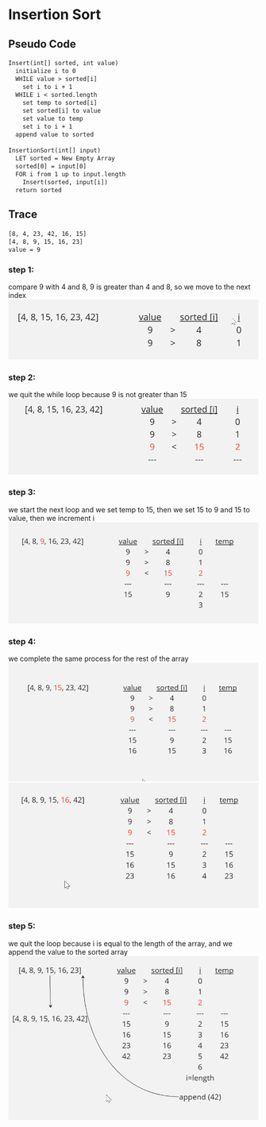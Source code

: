# Insertion Sort
## Pseudo Code
```
Insert(int[] sorted, int value)
  initialize i to 0
  WHILE value > sorted[i]
    set i to i + 1
  WHILE i < sorted.length
    set temp to sorted[i]
    set sorted[i] to value
    set value to temp
    set i to i + 1
  append value to sorted

InsertionSort(int[] input)
  LET sorted = New Empty Array
  sorted[0] = input[0]
  FOR i from 1 up to input.length
    Insert(sorted, input[i])
  return sorted
```
## Trace
```
[8, 4, 23, 42, 16, 15]
[4, 8, 9, 15, 16, 23]
value = 9
```

### step 1:
compare 9 with 4 and 8, 9 is greater than 4 and 8, so we move to the next index
![sort](./imgs/2.png)
### step 2:
we quit the while loop because 9 is not greater than 15
![sort](./imgs/3.png)
### step 3:
we start the next loop and we set temp to 15, then we set 15 to 9 and 15 to value, then we increment i
![sort](./imgs/4.png)
### step 4:
we complete the same process for the rest of the array
![sort](./imgs/5.png)
![sort](./imgs/6.png)
### step 5:
we quit the loop because i is equal to the length of the array, and we append the value to the sorted array
![sort](./imgs/7.png)
